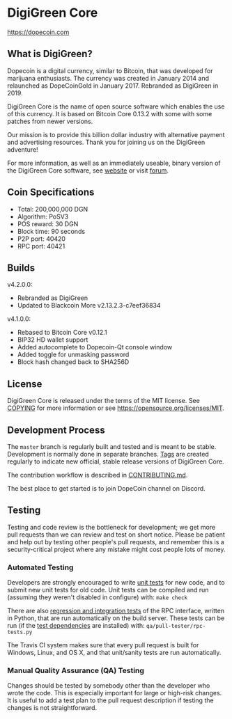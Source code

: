 DigiGreen Core
=====================================

https://dopecoin.com

What is DigiGreen?
----------------

Dopecoin is a digital currency, similar to Bitcoin, that was developed for marijuana enthusiasts.
The currency was created in January 2014 and relaunched as DopeCoinGold in January 2017. Rebranded as
DigiGreen in 2019.

DigiGreen Core is the name of open source software which enables the use of this currency.
It is based on Bitcoin Core 0.13.2 with some with some patches from newer versions.

Our mission is to provide this billion dollar industry with alternative payment and advertising resources.
Thank you for joining us on the DigiGreen adventure!

For more information, as well as an immediately useable, binary version of
the DigiGreen Core software, see [website](https://dopecoin.com) or visit [forum](https://bitcointalk.org/index.php?topic=467641.0).

Coin Specifications
----------------

- Total: 200,000,000 DGN
- Algorithm: PoSV3
- POS reward: 30 DGN
- Block time: 90 seconds
- P2P port: 40420
- RPC port: 40421

Builds
----------------

v4.2.0.0:

- Rebranded as DigiGreen
- Updated to Blackcoin More v2.13.2.3-c7eef36834

v4.1.0.0:

- Rebased to Bitcoin Core v0.12.1
- BIP32 HD wallet support
- Added autocomplete to Dopecoin-Qt console window
- Added toggle for unmasking password
- Block hash changed back to SHA256D

License
-------

DigiGreen Core is released under the terms of the MIT license. See [COPYING](COPYING) for more
information or see https://opensource.org/licenses/MIT.

Development Process
-------------------

The `master` branch is regularly built and tested and is meant to be stable. Development is normally done in separate branches.
[Tags](https://github.com/dopecoin-dev/dopecoin-core/tags) are created regularly to indicate new official, stable release versions of DigiGreen Core.

The contribution workflow is described in [CONTRIBUTING.md](CONTRIBUTING.md).

The best place to get started is to join DopeCoin channel on Discord.

Testing
-------

Testing and code review is the bottleneck for development; we get more pull
requests than we can review and test on short notice. Please be patient and help out by testing
other people's pull requests, and remember this is a security-critical project where any mistake might cost people
lots of money.

### Automated Testing

Developers are strongly encouraged to write [unit tests](/doc/unit-tests.md) for new code, and to
submit new unit tests for old code. Unit tests can be compiled and run
(assuming they weren't disabled in configure) with: `make check`

There are also [regression and integration tests](/qa) of the RPC interface, written
in Python, that are run automatically on the build server.
These tests can be run (if the [test dependencies](/qa) are installed) with: `qa/pull-tester/rpc-tests.py`

The Travis CI system makes sure that every pull request is built for Windows, Linux, and OS X, and that unit/sanity tests are run automatically.

### Manual Quality Assurance (QA) Testing

Changes should be tested by somebody other than the developer who wrote the
code. This is especially important for large or high-risk changes. It is useful
to add a test plan to the pull request description if testing the changes is
not straightforward.
